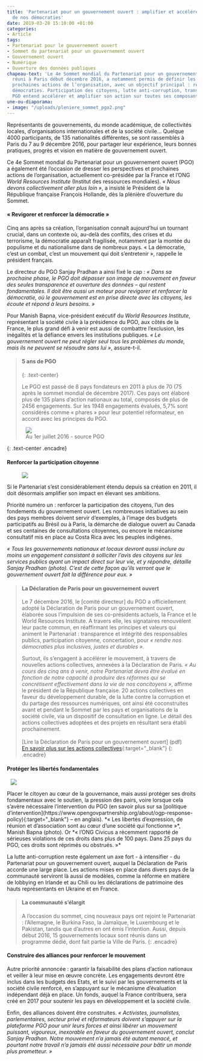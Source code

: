```yaml
---
title: 'Partenariat pour un gouvernement ouvert : amplifier et accélérer le renouvellement
  de nos démocraties'
date: 2019-03-28 15:10:00 +01:00
categories:
- Article
tags:
- Partenariat pour le gouvernement ouvert
- Sommet du partenariat pour un gouvernement ouvert
- Gouvernement ouvert
- Numérique
- Ouverture des données publiques
chapeau-text: 'Le 4e Sommet mondial du Partenariat pour un gouvernement ouvert (PGO),
  réuni à Paris début décembre 2016, a notamment permis de définir les priorités et
  prochaines actions de l’organisation, avec un objectif principal : renouveler nos
  démocraties. Participation des citoyens, lutte anti-corruption, transparence : le
  PGO entend accélérer et amplifier son action sur toutes ses composantes.'
une-ou-diaporama:
- image: "/uploads/pleniere_sommet_pgo2.png"
---
```


Représentants de gouvernements, du monde académique, de collectivités locales, d’organisations internationales et de la société civile… Quelque 4000 participants, de 135 nationalités différentes, se sont rassemblés à Paris du 7 au 9 décembre 2016, pour partager leur expérience, leurs bonnes pratiques, progrès et vision en matière de gouvernement ouvert.

Ce 4e Sommet mondial du Partenariat pour un gouvernement ouvert (PGO) a également été l’occasion de dresser les perspectives et prochaines actions de l’organisation, actuellement co-présidée par la France et l’ONG *World Resources Institute* (Institut des ressources mondiales). *« Nous devons collectivement aller plus loin »*, a insisté le Président de la République française François Hollande, dès la plénière d’ouverture du Sommet.

#### « Revigorer et renforcer la démocratie »

Cinq ans après sa création, l’organisation connaît aujourd’hui un tournant crucial, dans un contexte où, au-delà des conflits, des crises et du terrorisme, la démocratie apparaît fragilisée, notamment par la montée du populisme et du nationalisme dans de nombreux pays. « La démocratie, c’est un combat, c’est un mouvement qui doit s’entretenir », rappelle le président français.

Le directeur du PGO Sanjay Pradhan a ainsi fixé le cap : *« Dans sa prochaine phase, le PGO doit dépasser son image de mouvement en faveur des seules transparence et ouverture des données – qui restent fondamentales. Il doit être aussi un moteur pour revigorer et renforcer la démocratie, où le gouvernement est en prise directe avec les citoyens, les écoute et répond à leurs besoins. »*

Pour Manish Bapna, vice-président exécutif du *World Resources Institute*, représentant la société civile à la présidence du PGO, aux côtés de la France, le plus grand défi à venir est aussi de combattre l’exclusion, les inégalités et la défiance envers les institutions publiques. *« Le gouvernement ouvert ne peut régler seul tous les problèmes du monde, mais ils ne peuvent se résoudre sans lui »*, assure-t-il.

> 
> #### 5 ans de PGO
> {: .text-center}
> 
> Le PGO est passé de 8 pays fondateurs en 2011 à plus de 70 (75 après le sommet mondial de décembre 2017). Ces pays ont élaboré plus de 135 plans d’action nationaux au total, composés de plus de 2456 engagements. Sur les 1948 engagements évalués, 5,7% sont considérés comme « phares » pour leur potentiel réformateur, en accord avec les principes du PGO.
> 
> <figure class='image-center' style='width: 90%; margin-right: 10px; margin-left: 10px;'><img src="/uploads/infog-pgov2-c75445.png"/><figcaption>Au 1er juillet 2016 - source PGO</figcaption></figure>
{: .text-center .encadre}

#### Renforcer la participation citoyenne 
<figure class='image-left' style='width: 40%; margin-right: 10px;'><img src="/uploads/spradhan_sommet_pgo.jpg"/>
</figure> Si le Partenariat s’est considérablement étendu depuis sa création en 2011, il doit désormais amplifier son impact en élevant ses ambitions.

Priorité numéro un : renforcer la participation des citoyens, l’un des fondements du gouvernement ouvert. Les nombreuses initiatives au sein des pays membres doivent servir d’exemples, à l’image des budgets participatifs au Brésil ou à Paris, la démarche de dialogue ouvert au Canada et ses centaines de consultations citoyennes, ou encore le mécanisme consultatif mis en place au Costa Rica avec les peuples indigènes.

*« Tous les gouvernements nationaux et locaux devront aussi inclure au moins un engagement consistant à solliciter l’avis des citoyens sur les services publics ayant un impact direct sur leur vie, et y répondre, détaille Sanjay Pradhan (photo). C’est de cette façon qu’ils verront que le gouvernement ouvert fait la différence pour eux. »*

> #### La Déclaration de Paris pour un gouvernement ouvert
> 
> Le 7 décembre 2016, le [comité directeur] du PGO a officiellement adopté la Déclaration de Paris pour un gouvernement ouvert, élaborée sous l’impulsion de ses co-présidents actuels, la France et le World Resources Institute. A travers elle, les signataires renouvèlent leur pacte commun, en réaffirmant les principes et valeurs qui animent le Partenariat : transparence et intégrité des responsables publics, participation citoyenne, concertation, pour *« rendre nos démocraties plus inclusives, justes et durables »*.
> 
> Surtout, ils s’engagent à accélérer le mouvement, à travers de nouvelles actions collectives, annexées à la Déclaration de Paris. *« Au cours des cinq ans à venir, notre Partenariat devra être évalué en fonction de notre capacité à produire des réformes qui se concrétisent effectivement dans la vie de nos concitoyens »*, affirme le président de la République française. 20 actions collectives en faveur du développement durable, de la lutte contre la corruption et du partage des ressources numériques, ont ainsi été coconstruites avant et pendant le Sommet par les pays et organisations de la société civile, via un dispositif de consultation en ligne. Le détail des actions collectives adoptées et des projets en résultant sera établi prochainement.<br>
> <br>
> [Lire la Déclaration de Paris pour un gouvernement ouvert] (pdf)<br>
> [En savoir plus sur les actions collectives](https://paris-declaration.ogpsummit.org/){:target="_blank"}
{: .encadre}

#### Protéger les libertés fondamentales 
<figure class='image-right' style='width: 40%; margin-left: 10px;'><img src="/uploads/mbapna_sommet_pgo.jpg"/>
</figure> Placer le citoyen au cœur de la gouvernance, mais aussi protéger ses droits fondamentaux avec le soutien, la pression des pairs, voire lorsque cela s’avère nécessaire l’intervention du PGO (en savoir plus sur sa [politique d’intervention](https://www.opengovpartnership.org/about/ogp-response-policy){:target="_blank"} – en anglais). *« Les libertés d’expression, de réunion et d’association sont au cœur d’une société qui fonctionne »*, Manish Bapna (photo). Or *« l’ONG Civicus a récemment rapporté de sérieuses violations de ces droits dans plus de 100 pays. Dans 25 pays du PGO, ces droits sont réprimés ou obstrués. »*

La lutte anti-corruption reste également un axe fort - à intensifier - du Partenariat pour un gouvernement ouvert, auquel la Déclaration de Paris accorde une large place. Les actions mises en place dans divers pays de la communauté serviront là aussi de modèles, comme la réforme en matière de lobbying en Irlande et au Chili ou les déclarations de patrimoine des hauts représentants en Ukraine et en France.

> #### La communauté s’élargit
> 
> A l’occasion du sommet, cinq nouveaux pays ont rejoint le Partenariat : l’Allemagne, le Burkina Faso, la Jamaïque, le Luxembourg et le Pakistan, tandis que d’autres en ont émis l’intention. Aussi, depuis début 2016, 15 gouvernements locaux sont réunis dans un programme dédié, dont fait partie la Ville de Paris.
{: .encadre}

#### Construire des alliances pour renforcer le mouvement

Autre priorité annoncée : garantir la faisabilité des plans d’action nationaux et veiller à leur mise en œuvre concrète. Les engagements devront être inclus dans les budgets des Etats, et le suivi par les gouvernements et la société civile renforcé, en s’appuyant sur le mécanisme d’évaluation indépendant déjà en place. Un fonds, auquel la France contribuera, sera créé en 2017 pour soutenir les pays en développement et la société civile.

Enfin, des alliances doivent être construites. *« Activistes, journalistes, parlementaires, secteur privé et réformateurs doivent s’appuyer sur la plateforme PGO pour unir leurs forces et ainsi libérer un mouvement puissant, vigoureux, inexorable en faveur du gouvernement ouvert, conclut Sanjay Pradhan. Notre mouvement n’a jamais été autant menacé, et pourtant notre travail n’a jamais été aussi nécessaire pour bâtir un monde plus prometteur. »* 